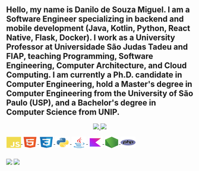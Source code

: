 ## Hello, my name is Danilo de Souza Miguel. I am a Software Engineer specializing in backend and mobile development (Java, Kotlin, Python, React Native, Flask, Docker). I work as a University Professor at Universidade São Judas Tadeu and FIAP, teaching Programming, Software Engineering, Computer Architecture, and Cloud Computing. I am currently a Ph.D. candidate in Computer Engineering, hold a Master's degree in Computer Engineering from the University of São Paulo (USP), and a Bachelor's degree in Computer Science from UNIP.


<div align="center">
  <a href="https://github.com/Danilo-Miguel">
  <img height="180em" src="https://github-readme-stats-danilo-souza-miguels-projects.vercel.app/api?username=Danilo-Miguel&show_icons=true&theme=dracula&include_all_commits=true&count_private=true"/>
  <img height="180em" src="https://github-readme-stats-danilo-souza-miguels-projects.vercel.app/api/top-langs/?username=Danilo-Miguel&layout=compact&langs_count=7&theme=dracula"/>
</div>

 <div style="display: inline_block"><br>
  <img align="center" alt="Dan-Js" height="30" width="40" src="https://raw.githubusercontent.com/devicons/devicon/master/icons/javascript/javascript-plain.svg">
  <img align="center" alt="Dan-HTML" height="30" width="40" src="https://raw.githubusercontent.com/devicons/devicon/master/icons/html5/html5-original.svg">
  <img align="center" alt="Dan-CSS" height="30" width="40" src="https://raw.githubusercontent.com/devicons/devicon/master/icons/css3/css3-original.svg">
  <img align="center" alt="Dan-Python" height="30" width="40" src="https://raw.githubusercontent.com/devicons/devicon/master/icons/python/python-original.svg">
  <img align="center" alt="Dan-Python" height="30" width="40" src="https://raw.githubusercontent.com/devicons/devicon/master/icons/java/java-original.svg">
  <img align="center" alt="Dan-Python" height="30" width="40" src="https://raw.githubusercontent.com/devicons/devicon/master/icons/kotlin/kotlin-original.svg">
  <img align="center" alt="Dan-Python" height="30" width="40" src="https://raw.githubusercontent.com/devicons/devicon/master/icons/nodejs/nodejs-original.svg">
     <img align="center" alt="Dan-Python" height="30" width="40" src="https://raw.githubusercontent.com/devicons/devicon/master/icons/php/php-original.svg">



</div>
  
  ##
  
  <div> 
 <a href="https://discord.gg/pDbY76q8Qf" target="_blank"><img src="https://img.shields.io/badge/Discord-7289DA?style=for-the-badge&logo=discord&logoColor=white" target="_blank"></a> 
<!--   <a href = "mailto:contato@gmail.com"><img src="https://img.shields.io/badge/-Gmail-%23333?style=for-the-badge&logo=gmail&logoColor=white" target="_blank"></a> -->
  <a href="https://www.linkedin.com/in/danilo-souza-miguel-4b3b9329/" target="_blank"><img src="https://img.shields.io/badge/-LinkedIn-%230077B5?style=for-the-badge&logo=linkedin&logoColor=white" target="_blank"></a> 
 
<!--   ![Snake animation](https://https://github.com/Danilo-Miguel/blob/output/github-contribution-grid-snake.svg)
  -->
</div>
